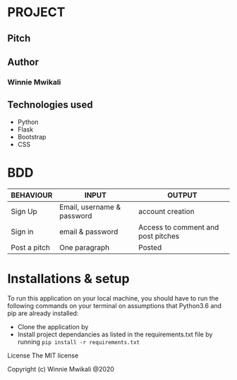 # PROJECT 
## Pitch

## Author
### Winnie Mwikali

## Technologies used
* Python
* Flask
* Bootstrap
* CSS



# BDD

BEHAVIOUR | INPUT | OUTPUT
------|---------|-----------
Sign Up | Email, username & password | account creation
Sign in | email & password | Access to comment and post pitches
Post a pitch | One paragraph | Posted



# Installations & setup
To run this application on your local machine, you should have to run the following commands on your terminal on assumptions that Python3.6 and pip are already installed:
- Clone the application by 
- Install project dependancies as listed in the requirements.txt file by running `pip install -r requirements.txt`



License The MIT license

Copyright (c) Winnie Mwikali @2020
